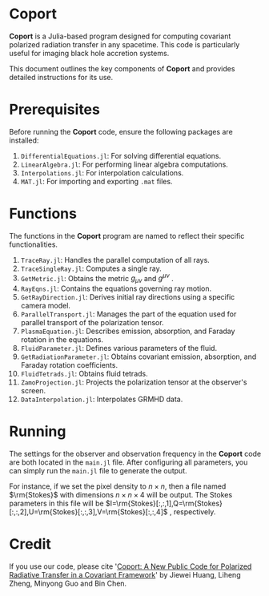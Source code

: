 # Coport
**Coport** is a Julia-based program designed for computing covariant polarized radiation transfer in any spacetime. This code is particularly useful for imaging black hole accretion systems. 

This document outlines the key components of **Coport** and provides detailed instructions for its use.

# Prerequisites
Before running the **Coport** code, ensure the following packages are installed:

1. `DifferentialEquations.jl`: For solving differential equations.
2. `LinearAlgebra.jl`: For performing linear algebra computations. 
3. `Interpolations.jl`: For interpolation calculations.
4. `MAT.jl`: For importing and exporting `.mat` files.

# Functions
The functions in the **Coport** program are named to reflect their specific functionalities.

1. `TraceRay.jl`: Handles the parallel computation of all rays.
2. `TraceSingleRay.jl`: Computes a single ray.
3. `GetMetric.jl`: Obtains the metric $g_{\mu \nu}$ and $g^{\mu \nu}$ .
4. `RayEqns.jl`: Contains the equations governing ray motion.
5. `GetRayDirection.jl`: Derives initial ray directions using a specific camera model.
6. `ParallelTransport.jl`: Manages the part of the equation used for parallel transport of the polarization tensor.
7. `PlasmaEquation.jl`: Describes emission, absorption, and Faraday rotation in the equations.
8. `FluidParameter.jl`: Defines various parameters of the fluid.
9. `GetRadiationParameter.jl`: Obtains covariant emission, absorption, and Faraday rotation coefficients.
10. `FluidTetrads.jl`: Obtains fluid tetrads.
11. `ZamoProjection.jl`: Projects the polarization tensor at the observer's screen.
12. `DataInterpolation.jl`: Interpolates GRMHD data.

# Running
The settings for the observer and observation frequency in the **Coport** code are both located in the `main.jl` file. After configuring all parameters, you can simply run the `main.jl` file to generate the output. 

For instance, if we set the pixel density to $n\times n$, then a file named $\rm{Stokes}$ with dimensions $n\times n\times 4$ will be output. The Stokes parameters in this file will be $I=\rm{Stokes}[:,:,1],Q=\rm{Stokes}[:,:,2],U=\rm{Stokes}[:,:,3],V=\rm{Stokes}[:,:,4]$ , respectively.

# Credit
If you use our code, please cite
'[Coport: A New Public Code for Polarized Radiative Transfer in a Covariant Framework](https://arxiv.org/abs/2407.10431)'
by Jiewei Huang, Liheng Zheng, Minyong Guo and Bin Chen.
